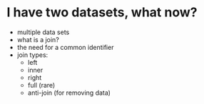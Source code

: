 # I have two datasets, what now?





- multiple data sets
- what is a join?
- the need for a common identifier
- join types:
  - left
  - inner
  - right
  - full (rare)
  - anti-join (for removing data)
  
